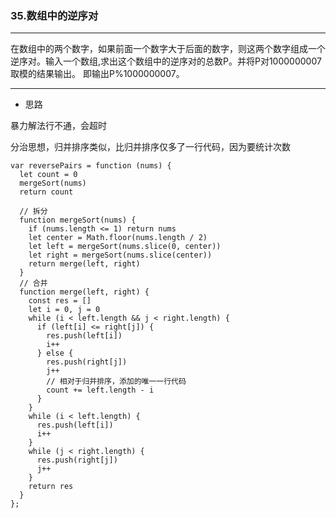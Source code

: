 ### 35.数组中的逆序对

---

在数组中的两个数字，如果前面一个数字大于后面的数字，则这两个数字组成一个逆序对。输入一个数组,求出这个数组中的逆序对的总数P。并将P对1000000007取模的结果输出。 即输出P%1000000007。

---

* 思路

暴力解法行不通，会超时

分治思想，归并排序类似，比归并排序仅多了一行代码，因为要统计次数

``` JS
var reversePairs = function (nums) {
  let count = 0
  mergeSort(nums)
  return count

  // 拆分
  function mergeSort(nums) {
    if (nums.length <= 1) return nums
    let center = Math.floor(nums.length / 2)
    let left = mergeSort(nums.slice(0, center))
    let right = mergeSort(nums.slice(center))
    return merge(left, right)
  }
  // 合并
  function merge(left, right) {
    const res = []
    let i = 0, j = 0
    while (i < left.length && j < right.length) {
      if (left[i] <= right[j]) {
        res.push(left[i])
        i++
      } else {
        res.push(right[j])
        j++
        // 相对于归并排序，添加的唯一一行代码
        count += left.length - i
      }
    }
    while (i < left.length) {
      res.push(left[i])
      i++
    }
    while (j < right.length) {
      res.push(right[j])
      j++
    }
    return res
  }
};
```
